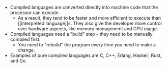 - Compiled languages are converted directly into machine code that the processor can execute.
    - As a result, they tend to be faster and more efficient to execute than [[interpreted language]]s. They also give the developer more control over hardware aspects, like memory management and CPU usage.
- Compiled languages need a "build" step - they need to be manually compiled first.
    - You need to "rebuild" the program every time you need to make a change.
- Examples of pure compiled languages are C, C++, Erlang, Haskell, Rust, and Go.
